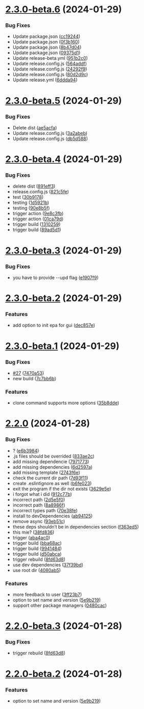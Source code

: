 # [2.3.0-beta.6](https://github.com/ProxityStudios/freshland/compare/v2.3.0-beta.5...v2.3.0-beta.6) (2024-01-29)


### Bug Fixes

* Update package.json ([cc19244](https://github.com/ProxityStudios/freshland/commit/cc19244eca670adf961155891f7817378f240604))
* Update package.json ([0f3b160](https://github.com/ProxityStudios/freshland/commit/0f3b1607474f8f51bc1ec37b940851d9d1885c15))
* Update package.json ([8b47d04](https://github.com/ProxityStudios/freshland/commit/8b47d04f0f868c011abf36def9f9a5e946e8a9f8))
* Update package.json ([09375d1](https://github.com/ProxityStudios/freshland/commit/09375d11bec9721ff96bf6034bdc8aa1ceb3c370))
* Update release-beta.yml ([951b2c0](https://github.com/ProxityStudios/freshland/commit/951b2c09a3229443c8e38ee858f8a9d6ac08ee71))
* Update release.config.js ([564addf](https://github.com/ProxityStudios/freshland/commit/564addf175be7106303671f407ae198bffa5922a))
* Update release.config.js ([24292f9](https://github.com/ProxityStudios/freshland/commit/24292f909d664c283082afbedd9b4c88fd2a803e))
* Update release.config.js ([80d2d9c](https://github.com/ProxityStudios/freshland/commit/80d2d9c0e773cdf3e9fef92324e4b3b0ea21eda5))
* Update release.yml ([6ddda94](https://github.com/ProxityStudios/freshland/commit/6ddda9452c9cbb060bafdc0dccdd99235f9e4049))

# [2.3.0-beta.5](https://github.com/ProxityStudios/freshland/compare/v2.3.0-beta.4...v2.3.0-beta.5) (2024-01-29)


### Bug Fixes

* Delete dist ([ae5acfa](https://github.com/ProxityStudios/freshland/commit/ae5acfaf57d3db3760dafe7f5af1cb3d48e0e249))
* Update release.config.js ([3a2abeb](https://github.com/ProxityStudios/freshland/commit/3a2abeb44e8a76122ee17fde0129faa633d94f67))
* Update release.config.js ([db5d588](https://github.com/ProxityStudios/freshland/commit/db5d588fa80d8655b6a6a62105e2252354367171))

# [2.3.0-beta.4](https://github.com/ProxityStudios/freshland/compare/v2.3.0-beta.3...v2.3.0-beta.4) (2024-01-29)


### Bug Fixes

* delete dist ([891eff3](https://github.com/ProxityStudios/freshland/commit/891eff315a767cc101ae27ae66130b55eb0c2015))
* release.config.js ([821c5fe](https://github.com/ProxityStudios/freshland/commit/821c5fea4065648e59035bac4a414593a6346971))
* test ([30b9178](https://github.com/ProxityStudios/freshland/commit/30b91784d12a40f521ccb87b66986734f65b023e))
* testing ([1d5921b](https://github.com/ProxityStudios/freshland/commit/1d5921b3173ce599cd94451fe896f34a033fc6b8))
* testing ([90e8b5f](https://github.com/ProxityStudios/freshland/commit/90e8b5f185c9187c5c12157eb04ad4539dfd66c9))
* trigger action ([9e8c3fb](https://github.com/ProxityStudios/freshland/commit/9e8c3fb348a024eef7a3ad294a14209271a63290))
* trigger action ([01ca79d](https://github.com/ProxityStudios/freshland/commit/01ca79d2b24a36a89b6be701799c6bd243137d32))
* trigger build ([1310259](https://github.com/ProxityStudios/freshland/commit/13102598619ac659564d4bee5ed8dab49e147e57))
* trigger build ([89ad5d1](https://github.com/ProxityStudios/freshland/commit/89ad5d1d43dff9c09a462a1603ee52d3ec7cba29))

# [2.3.0-beta.3](https://github.com/ProxityStudios/freshland/compare/v2.3.0-beta.2...v2.3.0-beta.3) (2024-01-29)

### Bug Fixes

-  you have to provide --upd flag ([e1907f9](https://github.com/ProxityStudios/freshland/commit/e1907f9694cb05af95f397a74f2a5e29800cca43))

# [2.3.0-beta.2](https://github.com/ProxityStudios/freshland/compare/v2.3.0-beta.1...v2.3.0-beta.2) (2024-01-29)

### Features

-  add option to init epa for gui ([dec857e](https://github.com/ProxityStudios/freshland/commit/dec857e765478faffa7f52e9c1edf0f36e00eae5))

# [2.3.0-beta.1](https://github.com/ProxityStudios/freshland/compare/v2.2.0...v2.3.0-beta.1) (2024-01-29)

### Bug Fixes

-  [#27](https://github.com/ProxityStudios/freshland/issues/27) ([7470a53](https://github.com/ProxityStudios/freshland/commit/7470a53058fdb4a845b09522ef5a84c26385f8e2))
-  new build ([7c7bb6b](https://github.com/ProxityStudios/freshland/commit/7c7bb6baa14ad68d73e3292ea57a23e9bc65dfc8))

### Features

-  clone command supports more options ([35b8dde](https://github.com/ProxityStudios/freshland/commit/35b8ddebf35f17a451d04c2cbeafadb2bc6292c6))

# [2.2.0](https://github.com/ProxityStudios/freshland/compare/v2.1.0...v2.2.0) (2024-01-28)

### Bug Fixes

-  ? ([e6b3984](https://github.com/ProxityStudios/freshland/commit/e6b398487e32c75eb6db5c8ec462f2357ad376f8))
-  .js files should be overrided ([833ae2c](https://github.com/ProxityStudios/freshland/commit/833ae2c7055b84b72e99df927d2842d17bf1d6a1))
-  add missing dependencie ([7971773](https://github.com/ProxityStudios/freshland/commit/7971773f8c8a75d02e3329a9cbe9537c6d7309ae))
-  add missing dependencies ([6d2597a](https://github.com/ProxityStudios/freshland/commit/6d2597a613e361e88df96c8b01fa7f36d3a50076))
-  add missing template ([2743f6e](https://github.com/ProxityStudios/freshland/commit/2743f6e079e979652827e238717f99fbba02a012))
-  check the current dir path ([7d93f11](https://github.com/ProxityStudios/freshland/commit/7d93f11beb4184572776d37c6beb597eafe6bb1f))
-  create .eslintignore as well ([b6fe023](https://github.com/ProxityStudios/freshland/commit/b6fe0238a2847b82f1ec118284d287a99e78d809))
-  exit the program if the dir not exists ([3629e5e](https://github.com/ProxityStudios/freshland/commit/3629e5e8ca4c03103ffda71b042e6a64b8a14c43))
-  i forgot what i did ([912c77b](https://github.com/ProxityStudios/freshland/commit/912c77bf9d50bd00b7618fda9d146585e14ccc1f))
-  incorrect path ([2d5e5f0](https://github.com/ProxityStudios/freshland/commit/2d5e5f06f94e8cb25eb9b0a35e5ef480b085d802))
-  incorrect path ([8a8986f](https://github.com/ProxityStudios/freshland/commit/8a8986fe10d9f8b7f1808733cd6f0c76b13c2841))
-  incorrect types path ([70e38fe](https://github.com/ProxityStudios/freshland/commit/70e38fefa6f4cf8afcda37da4322f18395de75bb))
-  install to devDependencies ([ab94125](https://github.com/ProxityStudios/freshland/commit/ab94125be2fae482c31ebc99a32d6394e3825c50))
-  remove async ([93eb51c](https://github.com/ProxityStudios/freshland/commit/93eb51c85496826e5ee057fc63ebb60964a3fa49))
-  these deps shouldn’t be in dependencies section ([f363ed5](https://github.com/ProxityStudios/freshland/commit/f363ed50595c6f2bda519ee1da22b795af3f59e2))
-  this mie? ([38fd836](https://github.com/ProxityStudios/freshland/commit/38fd8363c23b66fde75a785e6bbf378fc45397d7))
-  trigger ([aba4ac0](https://github.com/ProxityStudios/freshland/commit/aba4ac02eb05996c2b6fbbbb15c7d0a196ede86c))
-  trigger build ([bba68ac](https://github.com/ProxityStudios/freshland/commit/bba68ac92df9590341b0e83d3e8ec68245b640f1))
-  trigger build ([9941484](https://github.com/ProxityStudios/freshland/commit/994148440289154e1550e9fe4eda6173fccb5241))
-  trigger build ([d50abca](https://github.com/ProxityStudios/freshland/commit/d50abca4bfa6dc683e4883ff959baf3ba19c0d73))
-  trigger rebuild ([8fd63d8](https://github.com/ProxityStudios/freshland/commit/8fd63d8c414f0a28e08ec351579bc82378d2973e))
-  use dev dependencies ([37f39bd](https://github.com/ProxityStudios/freshland/commit/37f39bda231abfea685cc294165f8e81ba0b9a07))
-  use root dir ([4080ab5](https://github.com/ProxityStudios/freshland/commit/4080ab55de3682e5bbb34911291ac4c4ae18861a))

### Features

-  more feedback to user ([3ff23b7](https://github.com/ProxityStudios/freshland/commit/3ff23b72b69870d2ad0eded851ed2923aaa00158))
-  option to set name and version ([5e9b219](https://github.com/ProxityStudios/freshland/commit/5e9b219795624bc76b27cece267e65efb0e77273))
-  support other package managers ([0480cac](https://github.com/ProxityStudios/freshland/commit/0480cac2b8d9ff463e06a1ff2bcb2fdef41eb3d8))

# [2.2.0-beta.3](https://github.com/ProxityStudios/freshland/compare/v2.2.0-beta.2...v2.2.0-beta.3) (2024-01-28)

### Bug Fixes

-  trigger rebuild ([8fd63d8](https://github.com/ProxityStudios/freshland/commit/8fd63d8c414f0a28e08ec351579bc82378d2973e))

# [2.2.0-beta.2](https://github.com/ProxityStudios/freshland/compare/v2.2.0-beta.1...v2.2.0-beta.2) (2024-01-28)

### Features

-  option to set name and version ([5e9b219](https://github.com/ProxityStudios/freshland/commit/5e9b219795624bc76b27cece267e65efb0e77273))
